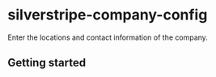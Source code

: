 # silverstripe-company-config

Enter the locations and contact information of the company.

## Getting started
